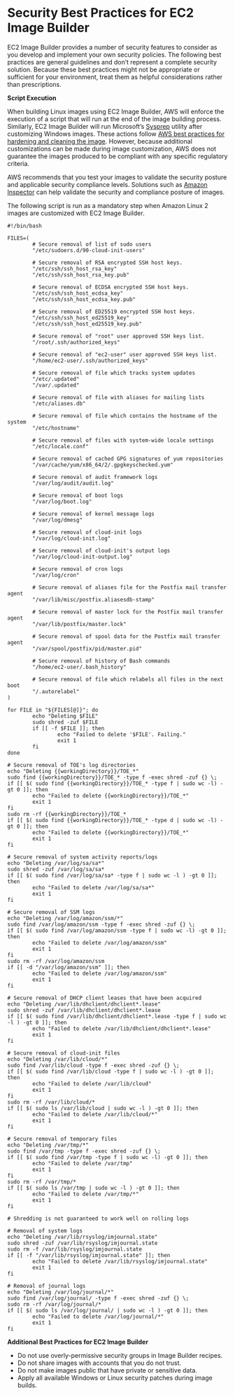 # Security Best Practices for EC2 Image Builder<a name="security-best-practices"></a>

EC2 Image Builder provides a number of security features to consider as you develop and implement your own security policies\. The following best practices are general guidelines and don’t represent a complete security solution\. Because these best practices might not be appropriate or sufficient for your environment, treat them as helpful considerations rather than prescriptions\.

**Script Execution**

When building Linux images using EC2 Image Builder, AWS will enforce the execution of a script that will run at the end of the image building process\. Similarly, EC2 Image Builder will run Microsoft’s [Sysprep](https://docs.microsoft.com/en-us/windows-hardware/manufacture/desktop/sysprep--generalize--a-windows-installation) utility after customizing Windows images\. These actions follow [AWS best practices for hardening and cleaning the image](https://aws.amazon.com/articles/public-ami-publishing-hardening-and-clean-up-requirements/)\. However, because additional customizations can be made during image customization, AWS does not guarantee the images produced to be compliant with any specific regulatory criteria\.

AWS recommends that you test your images to validate the security posture and applicable security compliance levels\. Solutions such as [Amazon Inspector](https://aws.amazon.com/inspector) can help validate the security and compliance posture of images\.

The following script is run as a mandatory step when Amazon Linux 2 images are customized with EC2 Image Builder\.

```
#!/bin/bash

FILES=(
        # Secure removal of list of sudo users
        "/etc/sudoers.d/90-cloud-init-users"
        
        # Secure removal of RSA encrypted SSH host keys.        
        "/etc/ssh/ssh_host_rsa_key"
        "/etc/ssh/ssh_host_rsa_key.pub"

        # Secure removal of ECDSA encrypted SSH host keys.
        "/etc/ssh/ssh_host_ecdsa_key"
        "/etc/ssh/ssh_host_ecdsa_key.pub"

        # Secure removal of ED25519 encrypted SSH host keys.
        "/etc/ssh/ssh_host_ed25519_key"
        "/etc/ssh/ssh_host_ed25519_key.pub"

        # Secure removal of "root" user approved SSH keys list.
        "/root/.ssh/authorized_keys"

        # Secure removal of "ec2-user" user approved SSH keys list.
        "/home/ec2-user/.ssh/authorized_keys"

        # Secure removal of file which tracks system updates
        "/etc/.updated"
        "/var/.updated"

        # Secure removal of file with aliases for mailing lists
        "/etc/aliases.db"

        # Secure removal of file which contains the hostname of the system
        "/etc/hostname"

        # Secure removal of files with system-wide locale settings
        "/etc/locale.conf"

        # Secure removal of cached GPG signatures of yum repositories
        "/var/cache/yum/x86_64/2/.gpgkeyschecked.yum"

        # Secure removal of audit framework logs
        "/var/log/audit/audit.log"

        # Secure removal of boot logs
        "/var/log/boot.log"

        # Secure removal of kernel message logs
        "/var/log/dmesg"

        # Secure removal of cloud-init logs
        "/var/log/cloud-init.log"

        # Secure removal of cloud-init's output logs
        "/var/log/cloud-init-output.log"

        # Secure removal of cron logs
        "/var/log/cron"

        # Secure removal of aliases file for the Postfix mail transfer agent
        "/var/lib/misc/postfix.aliasesdb-stamp"

        # Secure removal of master lock for the Postfix mail transfer agent
        "/var/lib/postfix/master.lock"

        # Secure removal of spool data for the Postfix mail transfer agent
        "/var/spool/postfix/pid/master.pid"

        # Secure removal of history of Bash commands
        "/home/ec2-user/.bash_history"

        # Secure removal of file which relabels all files in the next boot
        "/.autorelabel"
)

for FILE in "${FILES[@]}"; do
        echo "Deleting $FILE"
        sudo shred -zuf $FILE
        if [[ -f $FILE ]]; then
                echo "Failed to delete '$FILE'. Failing."
                exit 1
        fi
done

# Secure removal of TOE's log directories
echo "Deleting {{workingDirectory}}/TOE_*"
sudo find {{workingDirectory}}/TOE_* -type f -exec shred -zuf {} \;
if [[ $( sudo find {{workingDirectory}}/TOE_* -type f | sudo wc -l) -gt 0 ]]; then
        echo "Failed to delete {{workingDirectory}}/TOE_*"
        exit 1
fi
sudo rm -rf {{workingDirectory}}/TOE_*
if [[ $( sudo find {{workingDirectory}}/TOE_* -type d | sudo wc -l) -gt 0 ]]; then
        echo "Failed to delete {{workingDirectory}}/TOE_*"
        exit 1
fi

# Secure removal of system activity reports/logs
echo "Deleting /var/log/sa/sa*"
sudo shred -zuf /var/log/sa/sa*
if [[ $( sudo find /var/log/sa/sa* -type f | sudo wc -l ) -gt 0 ]]; then
        echo "Failed to delete /var/log/sa/sa*"
        exit 1
fi

# Secure removal of SSM logs
echo "Deleting /var/log/amazon/ssm/*"
sudo find /var/log/amazon/ssm -type f -exec shred -zuf {} \;
if [[ $( sudo find /var/log/amazon/ssm -type f | sudo wc -l) -gt 0 ]]; then
        echo "Failed to delete /var/log/amazon/ssm"
        exit 1
fi
sudo rm -rf /var/log/amazon/ssm
if [[ -d "/var/log/amazon/ssm" ]]; then
        echo "Failed to delete /var/log/amazon/ssm"
        exit 1
fi

# Secure removal of DHCP client leases that have been acquired
echo "Deleting /var/lib/dhclient/dhclient*.lease"
sudo shred -zuf /var/lib/dhclient/dhclient*.lease
if [[ $( sudo find /var/lib/dhclient/dhclient*.lease -type f | sudo wc -l ) -gt 0 ]]; then
        echo "Failed to delete /var/lib/dhclient/dhclient*.lease"
        exit 1
fi

# Secure removal of cloud-init files
echo "Deleting /var/lib/cloud/*"
sudo find /var/lib/cloud -type f -exec shred -zuf {} \;
if [[ $( sudo find /var/lib/cloud -type f | sudo wc -l ) -gt 0 ]]; then
        echo "Failed to delete /var/lib/cloud"
        exit 1
fi
sudo rm -rf /var/lib/cloud/*
if [[ $( sudo ls /var/lib/cloud | sudo wc -l ) -gt 0 ]]; then
        echo "Failed to delete /var/lib/cloud/*"
        exit 1
fi

# Secure removal of temporary files
echo "Deleting /var/tmp/*"
sudo find /var/tmp -type f -exec shred -zuf {} \;
if [[ $( sudo find /var/tmp -type f | sudo wc -l) -gt 0 ]]; then
        echo "Failed to delete /var/tmp"
        exit 1
fi
sudo rm -rf /var/tmp/*
if [[ $( sudo ls /var/tmp | sudo wc -l ) -gt 0 ]]; then
        echo "Failed to delete /var/tmp/*"
        exit 1
fi

# Shredding is not guaranteed to work well on rolling logs

# Removal of system logs
echo "Deleting /var/lib/rsyslog/imjournal.state"
sudo shred -zuf /var/lib/rsyslog/imjournal.state
sudo rm -f /var/lib/rsyslog/imjournal.state
if [[ -f "/var/lib/rsyslog/imjournal.state" ]]; then
        echo "Failed to delete /var/lib/rsyslog/imjournal.state"
        exit 1
fi

# Removal of journal logs
echo "Deleting /var/log/journal/*"
sudo find /var/log/journal/ -type f -exec shred -zuf {} \;
sudo rm -rf /var/log/journal/*
if [[ $( sudo ls /var/log/journal/ | sudo wc -l ) -gt 0 ]]; then
        echo "Failed to delete /var/log/journal/*"
        exit 1
fi
```

**Additional Best Practices for EC2 Image Builder**
+ Do not use overly\-permissive security groups in Image Builder recipes\.
+ Do not share images with accounts that you do not trust\.
+ Do not make images public that have private or sensitive data\.
+ Apply all available Windows or Linux security patches during image builds\.
